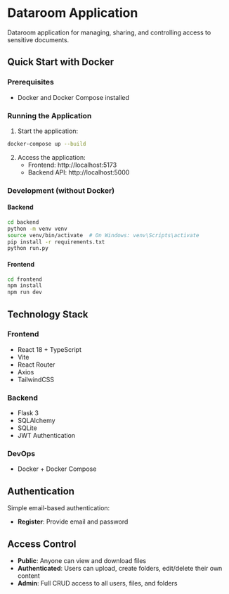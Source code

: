 # Dataroom Application

Dataroom application for managing, sharing, and controlling access to sensitive documents.

## Quick Start with Docker

### Prerequisites

- Docker and Docker Compose installed

### Running the Application

1. Start the application:

```bash
docker-compose up --build
```

2. Access the application:
   - Frontend: http://localhost:5173
   - Backend API: http://localhost:5000

### Development (without Docker)

#### Backend

```bash
cd backend
python -m venv venv
source venv/bin/activate  # On Windows: venv\Scripts\activate
pip install -r requirements.txt
python run.py
```

#### Frontend

```bash
cd frontend
npm install
npm run dev
```

## Technology Stack

### Frontend

- React 18 + TypeScript
- Vite
- React Router
- Axios
- TailwindCSS

### Backend

- Flask 3
- SQLAlchemy
- SQLite
- JWT Authentication

### DevOps

- Docker + Docker Compose

## Authentication

Simple email-based authentication:

- **Register**: Provide email and password

## Access Control

- **Public**: Anyone can view and download files
- **Authenticated**: Users can upload, create folders, edit/delete their own content
- **Admin**: Full CRUD access to all users, files, and folders
